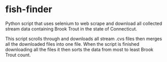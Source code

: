 # fish-finder

Python script that uses selenium to web scrape and download all collected stream data containing Brook Trout in the state of Connecticut.

This script scrolls through and downloads all stream .cvs files then merges all the downloaded files into one file.
When the script is finished downloading all the files it then sorts the data from most to least Brook Trout count.
